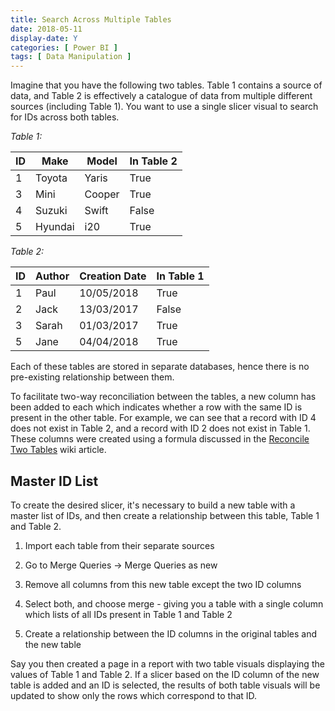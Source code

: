 ```yaml
---
title: Search Across Multiple Tables
date: 2018-05-11
display-date: Y
categories: [ Power BI ]
tags: [ Data Manipulation ]
---
```


Imagine that you have the following two tables. Table 1 contains a source of data, and Table 2 is effectively a catalogue of data from multiple different sources (including Table 1). You want to use a single slicer visual to search for IDs across both tables.

_Table 1:_

| ID | Make | Model | In Table 2 |
|-------|-------|-------|-------|
| 1 | Toyota | Yaris | True |
| 3 | Mini | Cooper | True |
| 4 | Suzuki | Swift | False |
| 5 | Hyundai | i20 | True |

_Table 2:_

| ID | Author | Creation Date | In Table 1 |
|-------|-------|-------|-------|
| 1 | Paul | 10/05/2018 | True |
| 2 | Jack | 13/03/2017 | False |
| 3 | Sarah | 01/03/2017 | True |
| 5 | Jane | 04/04/2018 | True |

Each of these tables are stored in separate databases, hence there is no pre-existing relationship between them.

To facilitate two-way reconciliation between the tables, a new column has been added to each which indicates whether a row with the same ID is present in the other table. For example, we can see that a record with ID 4 does not exist in Table 2, and a record with ID 2 does not exist in Table 1. These columns were created using a formula discussed in the [Reconcile Two Tables](/wiki/power-bi/data-manipulations/reconcile-two-tables.html) wiki article.

## Master ID List

To create the desired slicer, it's necessary to build a new table with a master list of IDs, and then create a relationship between this table, Table 1 and Table 2.

1. Import each table from their separate sources

2. Go to Merge Queries -> Merge Queries as new

3. Remove all columns from this new table except the two ID columns

4. Select both, and choose merge - giving you a table with a single column which lists of all IDs present in Table 1 and Table 2

5. Create a relationship between the ID columns in the original tables and the new table

Say you then created a page in a report with two table visuals displaying the values of Table 1 and Table 2. If a slicer based on the ID column of the new table is added and an ID is selected, the results of both table visuals will be updated to show only the rows which correspond to that ID.
